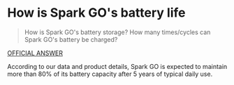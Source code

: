 # How is Spark GO's battery life
> How is Spark GO's battery storage?
> How many times/cycles can Spark GO's battery be charged?

<u>OFFICIAL ANSWER</u>

According to our data and product details, Spark GO is expected to maintain more than 80% of its battery capacity after 5 years of typical daily use.
